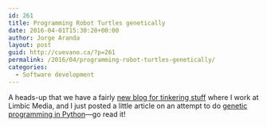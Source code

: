 ```yaml
---
id: 261
title: Programming Robot Turtles genetically
date: 2016-04-01T15:30:20+00:00
author: Jorge Aranda
layout: post
guid: http://cuevano.ca/?p=261
permalink: /2016/04/programming-robot-turtles-genetically/
categories:
  - Software development
---
```

A heads-up that we have a fairly [new blog for tinkering stuff](http://hack.limbicmedia.ca/) where I work at Limbic Media, and I just posted a little article on an attempt to do [genetic programming in Python](http://hack.limbicmedia.ca/programming-robot-turtles-genetically/)—go read it!